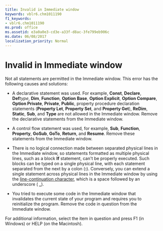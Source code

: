 ```yaml
---
title: Invalid in Immediate window
keywords: vblr6.chm1011190
f1_keywords:
- vblr6.chm1011190
ms.prod: office
ms.assetid: e3a0a0e3-cd3e-a33f-d8ac-3fe799eb906c
ms.date: 06/08/2017
localization_priority: Normal
---
```



# Invalid in Immediate window

Not all statements are permitted in the  Immediate window. This error has the following causes and solutions:



- A declarative statement was used. For example,  **Const**, **Declare**, **Def**_type_, **Dim**, **Function**, **Option Base**, **Option Explicit**, **Option Compare**, **Option Private**, **Private**, **Public**, property procedure declaration statements (**Property Let**, **Property Set**, and **Property Get**), **ReDim**, **Static**, **Sub**, and **Type** are not allowed in the Immediate window. Remove the declarative statements from the Immediate window.
    
- A control flow statement was used, for example,  **Sub**, **Function**, **Property**, **GoSub**, **GoTo**, **Return**, and **Resume**. Remove these statements from the Immediate window.
    
- There is no logical connection made between separated physical lines in the  Immediate window, so statements formatted as multiple physical lines, such as a block **If** statement, can't be properly executed. Such blocks can be typed on a single physical line, with each statement separated from the next by a colon (**:**). Conversely, you can extend a single statement across physical lines in the Immediate window by using the [line-continuation character](../../Glossary/vbe-glossary.md#line-continuation-character), which is a space followed by an underscore (  **_**).
    
- You tried to execute some code in the  Immediate window that invalidates the current state of your program and requires you to reinitialize the program. Remove the code in question from the Immediate window.
    

For additional information, select the item in question and press F1 (in Windows) or HELP (on the Macintosh).

